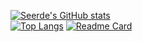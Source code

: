 [![Seerde's GitHub stats](https://github-readme-stats.vercel.app/api?username=seerde&theme=radical)](https://github.com/seerde)  
[![Top Langs](https://github-readme-stats.vercel.app/api/top-langs/?username=seerde&theme=radical&layout=compact)](https://github.com/seerde)
[![Readme Card](https://github-readme-stats.vercel.app/api/pin/?username=seerde&theme=radical&repo=Project-1)](https://github.com/seerde/Project-1)

